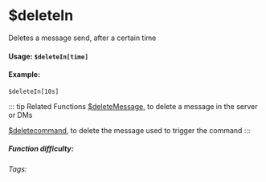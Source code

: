 # $deleteIn
Deletes a message send, after a certain time

#### Usage: `$deleteIn[time]`

#### Example: 
`$deleteIn[10s]`

::: tip Related Functions
[$deleteMessage](../Text/deleteMessage.md), to delete a message in the server or DMs

[$deletecommand](../Text/deletecommand.md), to delete the message used to trigger the command
:::


##### Function difficulty: <Badge type="tip" text="Easy" vertical="middle" /> 
###### Tags: <Badge type="tip" text="delete message" vertical="middle" /> <Badge type="tip" text="Message" vertical="middle" /> <Badge type="tip" text="delete after" vertical="middle" /> <Badge type="tip" text="delete in time" vertical="middle" />